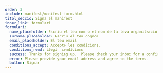 ```yaml
---
order: 3
include: manifest/manifest-form.html
titol_seccio: Signa el manifest
inner_link: formulari
formulari:
  name_placeholder: Escriu el teu nom o el nom de la teva organització
  surname_placeholder: Escriu el teu cognom
  email_placeholder: El teu email
  conditions_accept: Accepto les condicions.
  conditions_read: Llegir condicions
  success: Thanks for signing up.  Please check your inbox for a confirmation email.
  error: Please provide your email address and agree to the terms.
  button: Signar
---
```

